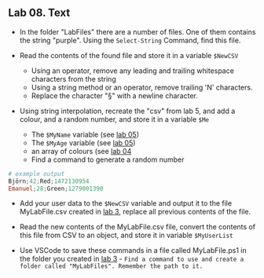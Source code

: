 ## Lab 08. Text

- In the folder "LabFiles" there are a number of files. One of them contains the string "purple". Using the `Select-String` Command, find this file.

- Read the contents of the found file and store it in a variable `$NewCSV`
  - Using an operator, remove any leading and trailing whitespace characters from the string
  - Using a string method or an operator, remove trailing 'N' characters.
  - Replace the character "§" with a newline character.

- Using string interpolation, recreate the "csv" from lab 5, and add a colour, and a random number, and store it in a variable `$Me`
  - The `$MyName` variable (see [lab 05](../05.%20Input%20%26%20Output/Lab.md))
  - The `$MyAge` variable  (see [lab 05](../05.%20Input%20%26%20Output/Lab.md))
  - an array of colours (see [lab 04](../04.%20Variables/Lab.md)
  - Find a command to generate a random number

```PowerShell
# example output
Björn;42;Red;1472130954
Emanuel;28;Green;1279001390
```

- Add your user data to the `$NewCSV` variable and output it to the file MyLabFile.csv created in [lab 3](../03.%20Commands%20and%20Methods/Lab.md), replace all previous contents of the file.  

- Read the new contents of the MyLabFile.csv file, convert the contents of this file from CSV to an object, and store it in variable `$MyUserList`

- Use VSCode to save these commands in a file called MyLabFile.ps1 in the folder you created in [lab  3](../03.%20Commands%20and%20Methods/Lab.md) - `Find a command to use and create a folder called "MyLabFiles". Remember the path to it.`
